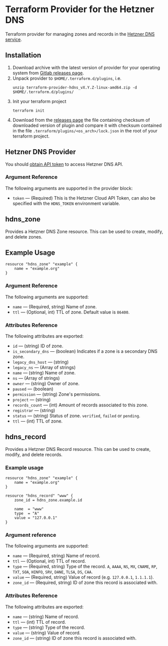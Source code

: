 # Terraform Provider for the Hetzner DNS

Terraform provider for managing zones and records in the [Hetzner DNS service](https://dns.hetzner.com/).

## Installation

1. Download archive with the latest version of provider for your operating system from
   [Gitlab releases page](https://gitlab.com/alxrem/terraform-provider-hdns/-/releases).
2. Unpack provider to `$HOME/.terraform.d/plugins`, i.e.
   ```
   unzip terraform-provider-hdns_vX.Y.Z-linux-amd64.zip -d $HOME/.terraform.d/plugins/
   ```
3. Init your terraform project
   ```
   terraform init
   ```
4. Download from the [releases page](https://gitlab.com/alxrem/terraform-provider-hdns/-/releases) the file
   containing checksum of downloaded version of plugin and compare it with checksum contained in the file
   `.terraform/plugins/<os_arch>/lock.json` in the root of your terraform project.

## Hetzner DNS Provider

You should [obtain API token](https://dns.hetzner.com/settings/api-token) to access Hetzner DNS API. 

### Argument Reference

The following arguments are supported in the provider block:

* `token` &mdash; (Required) This is the Hetzner Cloud API Token, can also be specified with the `HDNS_TOKEN`
   environment variable.

## hdns_zone

Provides a Hetzner DNS Zone resource. This can be used to create, modify, and delete zones. 

## Example Usage

```hcl-terraform
resource "hdns_zone" "example" {
    name = "example.org"
}
```
 
### Argument Reference

The following arguments are supported:

* `name` &mdash; (Required, string) Name of zone.
* `ttl` &mdash; (Optional, int) TTL of zone. Default value is `86400`.

### Attributes Reference

The following attributes are exported:

* `id` &mdash; (string) ID of zone.
* `is_secondary_dns` &mdash; (boolean) Indicates if a zone is a secondary DNS zone.
* `legacy_dns_host` &mdash; (string)
* `legacy_ns` &mdash; (Array of strings)
* `name` &mdash; (string) Name of zone.
* `ns` &mdash; (Array of strings)
* `owner` &mdash; (string) Owner of zone.
* `paused` &mdash; (boolean)
* `permission` &mdash; (string) Zone's permissions.
* `project` &mdash; (string)
* `records_count` &mdash; (int) Amount of records associated to this zone.
* `registrar` &mdash; (string)
* `status` &mdash; (string) Status of zone. `verified`, `failed` or `pending`.
* `ttl` &mdash; (int) TTL of zone.

## hdns_record

Provides a Hetzner DNS Record resource. This can be used to create, modify, and delete records. 

### Example usage

```hcl-terraform
resource "hdns_zone" "example" {
    name = "example.org"
}

resource "hdns_record" "www" {
    zone_id = hdns_zone.example.id

    name  = "www"
    type  = "A"
    value = "127.0.0.1"
}
```

### Argument reference

The following arguments are supported:

* `name` &mdash; (Required, string) Name of record.
* `ttl` &mdash; (Optional, int) TTL of record.
* `type` &mdash; (Required, string) Type of the record. `A`, `AAAA`, `NS`, `MX`, `CNAME`, `RP`, `TXT`, `SOA`, `HINFO`,
  `SRV`, `DANE`, `TLSA`, `DS`, `CAA`.
* `value` &mdash; (Required, string) Value of record (e.g. `127.0.0.1`, `1.1.1.1`).
* `zone_id` &mdash; (Required, string) ID of zone this record is associated with.

### Attributes Reference

The following attributes are exported:

* `name` &mdash; (string) Name of record.
* `ttl` &mdash; (int) TTL of record.
* `type` &mdash; (string) Type of the record.
* `value` &mdash; (string) Value of record.
* `zone_id` &mdash; (string) ID of zone this record is associated with.
